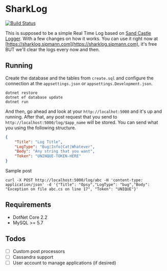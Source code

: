 # SharkLog

[![Build Status](https://sipmann.visualstudio.com/github%20OSS/_apis/build/status/sipmann.sharklog?branchName=master)](https://sipmann.visualstudio.com/github%20OSS/_build/latest?definitionId=2&branchName=master)

This is supposed to be a simple Real Time Log based on [Sand Castle Logger](https://github.com/benhurott/sand-castle-logger). With a few changes on how it works. You can use it right now at [https://sharklog.sipmann.com](https://sharklog.sipmann.com), it's free BUT we'll clear the logs every now and then.

## Running

Create the database and the tables from `create.sql` and configure the connection at the `appsettings.json` or `appsettings.Development.json`.

```shell
dotnet restore
dotnet ef database update
dotnet run
```

And then, go ahead and look at your `http://localhot:5000` and it's up and running. After that, any post request that you send to `http://localhost:5000/log/$app_name` will be stored. You can send what you using the following structure.

```json
{
    "Title": "Log Title",
    "LogType": "Bug|Info|Cat|Whatever",
    "Body": "Any string that you want",
    "Token": "UNINQUE-TOKEN-HERE"
}
```

Sample post 

```shell
curl -X POST http://localhost:5000/log/abc -H 'content-type: application/json' -d '{"Title": "Opsy","LogType": "bug","Body": "Exception on file abc.cs on line 17", "Token": "UNIQUE"}'
```



## Requirements

* DotNet Core 2.2
* MySQL >= 5.7


## Todos

- [ ] Custom post processors
- [ ] Cassandra support
- [ ] User account to manage applications (if desired)
